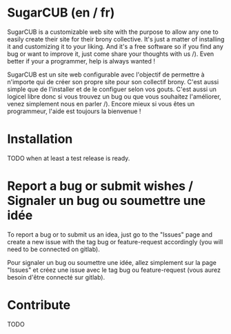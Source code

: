# SugarCUB (en / fr)

SugarCUB is a customizable web site with the purpose to allow any one to easily create their site for their brony collective. It's just a matter of installing it and customizing it to your liking. And it's a free software so if you find any bug or want to improve it, just come share your thoughts with us /). Even better if your a programmer, help is always wanted !

SugarCUB est un site web configurable avec l'objectif de permettre à n'importe qui de créer son propre site pour son collectif brony. C'est aussi simple que de l'installer et de le configuer selon vos gouts. C'est aussi un logicel libre donc si vous trouvez un bug ou que vous souhaitez l'améliorer, venez simplement nous en parler /). Encore mieux si vous êtes un programmeur, l'aide est toujours la bienvenue !

# Installation

TODO when at least a test release is ready.

# Report a bug or submit wishes / Signaler un bug ou soumettre une idée

To report a bug or to submit us an idea, just go to the "Issues" page and create a new issue with the tag bug or feature-request accordingly (you will need to be connected on gitlab).

Pour signaler un bug ou soumettre une idée, allez simplement sur la page "Issues" et créez une issue avec le tag bug ou feature-request (vous aurez besoin d'être connecté sur gitlab).

# Contribute

TODO
